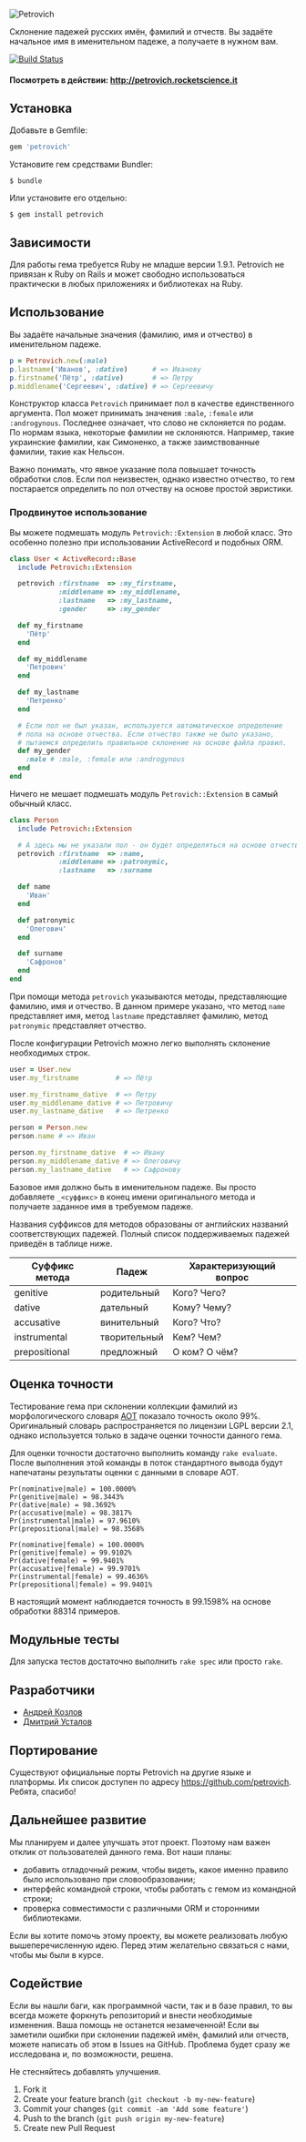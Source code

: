 ![Petrovich](petrovich.png)

Склонение падежей русских имён, фамилий и отчеств. Вы задаёте начальное имя
в именительном падеже, а получаете в нужном вам.

[![Build Status](https://secure.travis-ci.org/petrovich/petrovich-ruby.png)](http://travis-ci.org/petrovich/petrovich-ruby)

#### Посмотреть в действии: http://petrovich.rocketscience.it

## Установка

Добавьте в Gemfile:

```ruby
gem 'petrovich'
```

Установите гем cредствами Bundler:

    $ bundle

Или установите его отдельно:

    $ gem install petrovich

## Зависимости

Для работы гема требуется Ruby не младше версии 1.9.1. Petrovich не
привязан к Ruby on Rails и может свободно использоваться практически
в любых приложениях и библиотеках на Ruby.

## Использование

Вы задаёте начальные значения (фамилию, имя и отчество) в именительном
падеже.

```ruby
p = Petrovich.new(:male)
p.lastname('Иванов', :dative)      # => Иванову
p.firstname('Пётр', :dative)       # => Петру
p.middlename('Сергеевич', :dative) # => Сергеевичу
```

Конструктор класса `Petrovich` принимает пол в качестве единственного
аргумента. Пол может принимать значения `:male`, `:female` или
`:androgynous`. Последнее означает, что слово не склоняется по родам.
По нормам языка, некоторые фамилии не склоняются. Например, такие
украинские фамилии, как Симоненко, а также заимствованные фамилии,
такие как Нельсон.

Важно понимать, что явное указание пола повышает точность обработки слов.
Если пол неизвестен, однако известно отчество, то гем постарается
определить по пол отчеству на основе простой эвристики.

### Продвинутое использование

Вы можете подмешать модуль `Petrovich::Extension` в любой класс. Это
особенно полезно при использовании ActiveRecord и подобных ORM.

```ruby
class User < ActiveRecord::Base
  include Petrovich::Extension

  petrovich :firstname  => :my_firstname,
            :middlename => :my_middlename,
            :lastname   => :my_lastname,
            :gender     => :my_gender

  def my_firstname
    'Пётр'
  end

  def my_middlename
    'Петрович'
  end

  def my_lastname
    'Петренко'
  end

  # Если пол не был указан, используется автоматическое определение
  # пола на основе отчества. Если отчество также не было указано,
  # пытаемся определить правильное склонение на основе файла правил.
  def my_gender
    :male # :male, :female или :androgynous
  end
end
```

Ничего не мешает подмешать модуль `Petrovich::Extension` в самый обычный
класс.

```ruby
class Person
  include Petrovich::Extension

  # А здесь мы не указали пол - он будет определяться на основе отчества
  petrovich :firstname  => :name,
            :middlename => :patronymic,
            :lastname   => :surname

  def name
    'Иван'
  end

  def patronymic
    'Олегович'
  end

  def surname
    'Сафронов'
  end
end
```

При помощи метода `petrovich` указываются методы, представляющие фамилию,
имя и отчество. В данном примере указано, что метод `name` представляет
имя, метод `lastname` представляет фамилию, метод `patronymic` представляет
отчество.

После конфигурации Petrovich можно легко выполнять склонение необходимых
строк.

```ruby
user = User.new
user.my_firstname         # => Пётр

user.my_firstname_dative  # => Петру
user.my_middlename_dative # => Петровичу
user.my_lastname_dative   # => Петренко
```

```ruby
person = Person.new
person.name # => Иван

person.my_firstname_dative  # => Ивану
person.my_middlename_dative # => Олеговичу
person.my_lastname_dative   # => Сафронову
```

Базовое имя должно быть в именительном падеже. Вы просто добавляете
`_<суффикс>` в конец имени оригинального метода и получаете заданное имя
в требуемом падеже.

Названия суффиксов для методов образованы от английских названий
соответствующих падежей. Полный список поддерживаемых падежей приведён
в таблице ниже.

| Суффикс метода | Падеж        | Характеризующий вопрос |
|----------------|--------------|------------------------|
| genitive       | родительный  | Кого? Чего?            |
| dative         | дательный    | Кому? Чему?            |
| accusative     | винительный  | Кого? Что?             |
| instrumental   | творительный | Кем? Чем?              |
| prepositional  | предложный   | О ком? О чём?          |

## Оценка точности

Тестирование гема при склонении коллекции фамилий из морфологического
словаря [АОТ] показало точность около 99%. Оригинальный словарь
распространяется по лицензии LGPL версии 2.1, однако используется
только в задаче оценки точности данного гема.

Для оценки точности достаточно выполнить команду `rake evaluate`. После
выполнения этой команды в поток стандартного вывода будут напечатаны
результаты оценки с данными в словаре АОТ.

```
Pr(nominative|male) = 100.0000%
Pr(genitive|male) = 98.3443%
Pr(dative|male) = 98.3692%
Pr(accusative|male) = 98.3817%
Pr(instrumental|male) = 97.9610%
Pr(prepositional|male) = 98.3568%
```
```
Pr(nominative|female) = 100.0000%
Pr(genitive|female) = 99.9102%
Pr(dative|female) = 99.9401%
Pr(accusative|female) = 99.9701%
Pr(instrumental|female) = 99.4636%
Pr(prepositional|female) = 99.9401%
```

В настоящий момент наблюдается точность в 99.1598% на основе обработки
88314 примеров.

[АОТ]: http://seman.svn.sourceforge.net/viewvc/seman/trunk/Docs/Morph_UNIX.txt?revision=HEAD&view=markup

## Модульные тесты

Для запуска тестов достаточно выполнить `rake spec` или просто `rake`.

## Разработчики

 * [Андрей Козлов](https://github.com/tanraya)
 * [Дмитрий Усталов](http://eveel.ru)

## Портирование

Существуют официальные порты Petrovich на другие языке и платформы. Их список
доступен по адресу <https://github.com/petrovich>. Ребята, спасибо!

## Дальнейшее развитие

Мы планируем и далее улучшать этот проект. Поэтому нам важен отклик от
пользователей данного гема. Вот наши планы:

 * добавить отладочный режим, чтобы видеть, какое именно правило было
использовано при словообразовании;
 * интерфейс командной строки, чтобы работать с гемом из командной строки;
 * проверка совместимости с различными ORM и сторонними библиотеками.

Если вы хотите помочь этому проекту, вы можете реализовать любую
вышеперечисленную идею. Перед этим желательно связаться с нами,
чтобы мы были в курсе.

## Содействие

Если вы нашли баги, как программной части, так и в базе правил, то вы всегда
можете форкнуть репозиторий и внести необходимые изменения. Ваша помощь не
останется незамеченной! Если вы заметили ошибки при склонении падежей имён,
фамилий или отчеств, можете написать об этом в Issues на GitHub.
Проблема будет сразу же исследована и, по возможности, решена.

Не стесняйтесь добавлять улучшения.

1. Fork it
2. Create your feature branch (`git checkout -b my-new-feature`)
3. Commit your changes (`git commit -am 'Add some feature'`)
4. Push to the branch (`git push origin my-new-feature`)
5. Create new Pull Request
